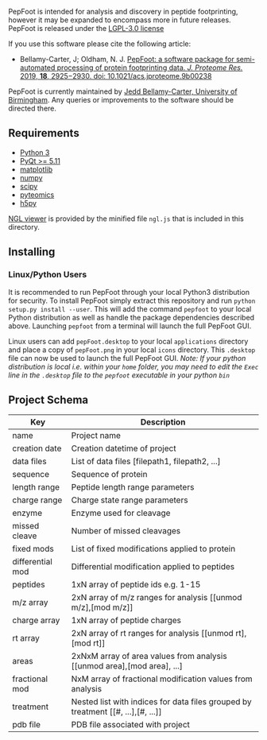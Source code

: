 PepFoot is intended for analysis and discovery in peptide footprinting, however 
it may be expanded to encompass more in future releases. PepFoot is released under the [LGPL-3.0 license](https://choosealicense.com/licenses/lgpl-3.0/)

If you use this software please cite the following article:
* Bellamy-Carter, J; Oldham, N. J. [PepFoot: a software package for semi-automated processing of protein footprinting data. *J. Proteome Res.* 2019, **18**, 2925−2930.
doi: 10.1021/acs.jproteome.9b00238](https://doi.org/10.1021/acs.jproteome.9b00238)

PepFoot is currently maintained by [Jedd Bellamy-Carter, University of Birmingham](j.s.g.bellamy-carter@bham.ac.uk). Any queries or improvements to the
software should be directed there.

Requirements
------------

* [Python 3](https://www.python.org)
* [PyQt >= 5.11](https://www.riverbankcomputing.com/software/pyqt/)
* [matplotlib](https://matplotlib.org/)
* [numpy](https://www.numpy.org/)
* [scipy](https://scipy.org/)
* [pyteomics](https://pyteomics.readthedocs.io/)
* [h5py](https://www.h5py.org/)

[NGL viewer](https://github.com/arose/ngl) is provided by the minified file `ngl.js` that is included in this directory.

Installing
----------

### Linux/Python Users

It is recommended to run PepFoot through your local Python3 distribution for security. To install PepFoot simply extract this repository and run `python setup.py install --user`. This will add the command `pepfoot` to your local Python distribution as well as handle the package dependencies described above. Launching `pepfoot` from a terminal will launch the full PepFoot GUI.

Linux users can add `pepFoot.desktop` to your local `applications` directory and place a copy of `pepFoot.png` in your local `icons` directory. This `.desktop` file can now be used to launch the full PepFoot GUI. *Note: If your python distribution is local i.e. within your `home` folder, you may need to edit the `Exec` line in the `.desktop` file to the `pepfoot` executable in your python `bin`*


Project Schema
--------------

| Key            	|                                                                                  Description 	|
|------------------	|----------------------------------------------------------------------------------	|
| name             	| Project name                                                                     	|
| creation date    	| Creation datetime of project                                                     	|
| data files       	| List of data files [filepath1, filepath2, ...]                                   	|
| sequence         	| Sequence of protein                                                              	|
| length range     	| Peptide length range parameters                                                  	|
| charge range     	| Charge state range parameters                                                    	|
| enzyme           	| Enzyme used for cleavage                                                         	|
| missed cleave    	| Number of missed cleavages                                                       	|
| fixed mods       	| List of fixed modifications applied to protein                                   	|
| differential mod 	| Differential modification applied to peptides                                    	|
| peptides         	| 1xN array of peptide ids e.g. 1-15                                               	|
| m/z array        	| 2xN array of m/z ranges for analysis [[unmod m/z],[mod m/z]]                     	|
| charge array     	| 1xN array of peptide charges                                                     	|
| rt array         	| 2xN array of rt ranges for analysis [[unmod rt],[mod rt]]                        	|
| areas            	| 2xNxM array of area values from analysis [[unmod area],[mod area], ...]          	|
| fractional mod   	| NxM array of fractional modification values from analysis                        	|
| treatment        	| Nested list with indices for data files grouped by treatment [[#, ...],[#, ...]] 	|
| pdb file         	| PDB file associated with project                                                 	|
